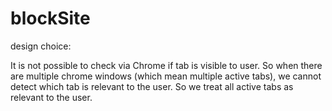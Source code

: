 # blockSite

design choice:

It is not possible to check via Chrome if tab is visible to user. So when there are multiple chrome 
windows (which mean multiple active tabs), we cannot detect which tab is relevant to the user.
So we treat all active tabs as relevant to the user.